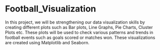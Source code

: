 # Football_Visualization
<p>In this project, we will be strengthening our data visualization skills by creating different plots such as Bar plots, Line Graphs, Pie Charts, Cluster Plots etc. These plots will be used to check various patterns and trends in football events such as goals scored or matches won. These visualizations are created using Matplotlib and Seaborn.</p>

